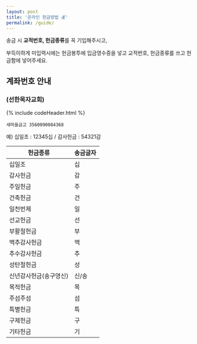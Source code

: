 ```yaml
---
layout: post
title: '온라인 헌금방법 💰'
permalink: /guide/
---
```


송금 시 **교적번호, 헌금종류**를 꼭 기입해주시고,

부득이하게 미입력시에는 헌금봉투에 입금영수증을 넣고 교적번호, 헌금종류를 쓰고 헌금함에 넣어주세요.

## 계좌번호 안내

### (선한목자교회)

<style type="text/css">
  pre.highlight {
    padding: 8px 12px;
    position: relative;
  
    // override skeleton styles
    > code {
      border: 0;
      overflow-x: auto;
      padding-right: 0;
      padding-left: 0;
    }
  
    &.highlight {
      border-left: 15px solid #35383c;
      color: #c1c2c3;
      overflow: auto;
      white-space: pre;
      word-wrap: normal;
  
      &,
      code {
        background-color: #222;
        font-size: 14px;
      }
    }
  
    // copy code to clipboard
    .copy {
      color: #4AF626;
      position: absolute;
      right: 1.2rem;
      top: 1.2rem;
      opacity: 0;
  
      &:active,
      &:focus,
      &:hover {
        background: rgba(0, 0, 0, 0.7);
        opacity: 1;
      }
    }
  
    &:active .copy,
    &:focus .copy,
    &:hover .copy {
      background: rgba(0, 0, 0, 0.7);
      opacity: 1;
    }
  }
</style>

{% include codeHeader.html %}
```
새마을금고 3560090084368
```

예) 십일조 : 12345십 / 감사헌금 : 54321감

| 헌금종류 | 송금글자 |
| -- | -- |
| 십일조 | 십 |
| 감사헌금 | 감 |
| 주일헌금 | 주 |
| 건축헌금 | 건 |
| 일천번제 | 일 |
| 선교헌금 | 선 |
| 부활절헌금 | 부 |
| 맥추감사헌금 | 맥 |
| 추수감사헌금 | 추 |
| 성탄절헌금 | 성 |
| 신년감사헌금(송구영신) | 신/송 |
| 목적헌금 | 목 |
| 주섬주섬 | 섬 |
| 특별헌금 | 특 |
| 구제헌금 | 구 |
| 기타헌금 | 기 |
